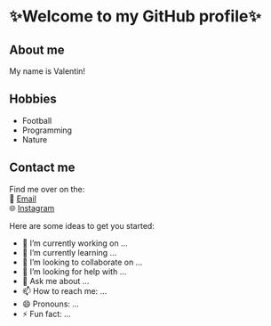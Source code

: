 # ✨Welcome to my GitHub profile✨

## About me
My name is Valentin! 

## Hobbies
* Football
* Programming
* Nature

## Contact me
Find me over on the:\
📧 [Email](https://mail.google.com/mail/u/0/#inbox)\
🌐 [Instagram]()

Here are some ideas to get you started:

- 🔭 I’m currently working on ...
- 🌱 I’m currently learning ...
- 👯 I’m looking to collaborate on ...
- 🤔 I’m looking for help with ...
- 💬 Ask me about ...
- 📫 How to reach me: ...
- 😄 Pronouns: ...
- ⚡ Fun fact: ...

